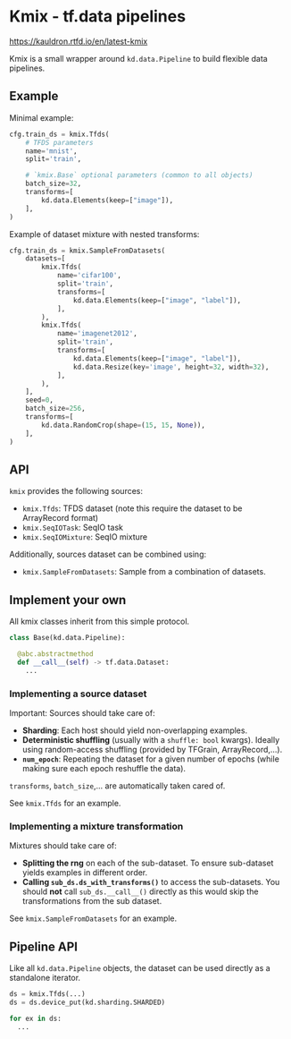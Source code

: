 # Kmix - tf.data pipelines

https://kauldron.rtfd.io/en/latest-kmix

Kmix is a small wrapper around `kd.data.Pipeline` to build flexible data
pipelines.

## Example

Minimal example:

```python
cfg.train_ds = kmix.Tfds(
    # TFDS parameters
    name='mnist',
    split='train',

    # `kmix.Base` optional parameters (common to all objects)
    batch_size=32,
    transforms=[
        kd.data.Elements(keep=["image"]),
    ],
)
```

Example of dataset mixture with nested transforms:

```python
cfg.train_ds = kmix.SampleFromDatasets(
    datasets=[
        kmix.Tfds(
            name='cifar100',
            split='train',
            transforms=[
                kd.data.Elements(keep=["image", "label"]),
            ],
        ),
        kmix.Tfds(
            name='imagenet2012',
            split='train',
            transforms=[
                kd.data.Elements(keep=["image", "label"]),
                kd.data.Resize(key='image', height=32, width=32),
            ],
        ),
    ],
    seed=0,
    batch_size=256,
    transforms=[
        kd.data.RandomCrop(shape=(15, 15, None)),
    ],
)
```

## API

`kmix` provides the following sources:

* `kmix.Tfds`: TFDS dataset (note this require the dataset to be ArrayRecord
  format)
* `kmix.SeqIOTask`: SeqIO task
* `kmix.SeqIOMixture`: SeqIO mixture

<!--

TODO(epot): Add more source options.

-->

Additionally, sources dataset can be combined using:

* `kmix.SampleFromDatasets`: Sample from a combination of datasets.

## Implement your own

All kmix classes inherit from this simple protocol.

```python
class Base(kd.data.Pipeline):

  @abc.abstractmethod
  def __call__(self) -> tf.data.Dataset:
    ...
```

### Implementing a source dataset

Important: Sources should take care of:

* **Sharding**: Each host should yield non-overlapping examples.
* **Deterministic shuffling** (usually with a `shuffle: bool` kwargs). Ideally using
  random-access shuffling (provided by TFGrain, ArrayRecord,...).
* **`num_epoch`**: Repeating the dataset for a given number of epochs (while
  making sure each epoch reshuffle the data).

`transforms`, `batch_size`,... are automatically taken cared of.

See `kmix.Tfds` for an example.

### Implementing a mixture transformation

Mixtures should take care of:

* **Splitting the rng** on each of the sub-dataset. To ensure sub-dataset yields
  examples in different order.
* **Calling `sub_ds.ds_with_transforms()`** to access the sub-datasets. You
should **not** call `sub_ds.__call__()` directly as this would skip the
transformations from the sub dataset.

See `kmix.SampleFromDatasets` for an example.

## Pipeline API

Like all `kd.data.Pipeline` objects, the dataset can be used directly as a
standalone iterator.

```python
ds = kmix.Tfds(...)
ds = ds.device_put(kd.sharding.SHARDED)

for ex in ds:
  ...
```
